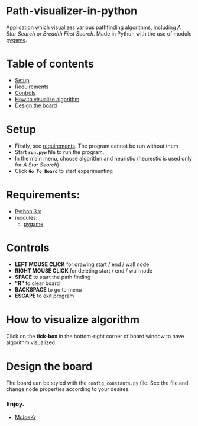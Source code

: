 # Path-visualizer-in-python
Application which visualizes various pathfinding algorithms, including *A Star Search* or *Breadth First Search*. Made in Python with the use of module [pygame](https://www.pygame.org/).

# Table of contents
- [Setup](#setup)
- [Requirements](#requirements)
- [Controls](#controls)
- [How to visualize algorithm](#how-to-visualize-algorithm)
- [Design the board](#design-the-board)

# Setup
- Firstly, see [requirements](#requirements). The program cannot be run without them
- Start **``run.pyw``** file to run the program.
- In the main menu, choose algorithm and heuristic (heurestic is used only for *A Star Search*)
- Click **``Go To Board``** to start experimenting

# Requirements:
  - [Python 3.x](https://www.python.org/downloads/)
  - modules:
    - [pygame](https://www.pygame.org/)

# Controls
  - **LEFT MOUSE CLICK** for drawing start / end / wall node
  - **RIGHT MOUSE CLICK** for deleting start / end / wall node
  - **SPACE** to start the path finding
  - **"R"** to clear board
  - **BACKSPACE** to go to menu
  - **ESCAPE** to exit program

  
# How to visualize algorithm
Click on the **tick-box** in the bottom-right corner of board window to have algorithm visualized.
    

# Design the board
The board can be styled with the ``config_constants.py`` file. See the file and change node properties according to your desires.
    
### Enjoy.

- [MrJoeKr](https://github.com/MrJoeKr)
